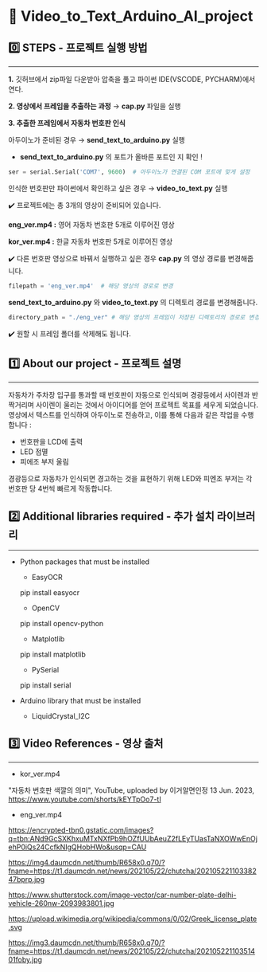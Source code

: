 # 🚗 Video_to_Text_Arduino_AI_project
## :zero: STEPS  -  프로젝트 실행 방법  
---------------------------------------
__1.__ 깃허브에서 zip파일 다운받아 압축을 풀고 파이썬 IDE(VSCODE, PYCHARM)에서 연다.

  
__2. 영상에서 프레임을 추출하는 과정__ → __cap.py__ 파일을 실행


__3. 추출한 프레임에서 자동차 번호판 인식__


아두이노가 준비된 경우 → __send_text_to_arduino.py__ 실행
- __send_text_to_arduino.py__ 의 포트가 올바른 포트인 지 확인 !

```python
ser = serial.Serial('COM7', 9600)  # 아두이노가 연결된 COM 포트에 맞게 설정
```

인식한 번호판만 파이썬에서 확인하고 싶은 경우 →  __video_to_text.py__ 실행

✔️ 프로젝트에는 총 3개의 영상이 준비되어 있습니다.

__eng_ver.mp4 :__ 영어 자동차 번호판 5개로 이루어진 영상

__kor_ver.mp4 :__ 한글 자동차 번호판 5개로 이루어진 영상

✔️ 다른 번호판 영상으로 바꿔서 실행하고 싶은 경우
__cap.py__ 의 영상 경로를 변경해줍니다.

```python
filepath = 'eng_ver.mp4'  # 해당 영상의 경로로 변경
```

__send_text_to_arduino.py__ 와 __video_to_text.py__ 의 디렉토리 경로를 변경해줍니다.

```python
directory_path = "./eng_ver" # 해당 영상의 프레임이 저장된 디렉토리의 경로로 변경
```

✔️ 원할 시 프레임 폴더를 삭제해도 됩니다.


## :one: About our project  -  프로젝트 설명
---------------------------------------
자동차가 주차장 입구를 통과할 때 번호판이 자동으로 인식되며 경광등에서 사이렌과 반짝거리며 사이렌이 울리는 것에서 아이디어를 얻어 프로젝트 목표를 세우게 되었습니다.
영상에서 텍스트를 인식하여 아두이노로 전송하고, 이를 통해 다음과 같은 작업을 수행합니다 :

-  번호판을 LCD에 출력
-  LED 점멸
-  피에조 부저 울림

경광등으로 자동차가 인식되면 경고하는 것을 표현하기 위해 LED와 피엔조 부저는 각 번호판 당 4번씩 빠르게 작동합니다.


## :two: Additional libraries required - 추가 설치 라이브러리
---------------------------------------
-  Python packages that must be installed
    - EasyOCR

    pip install easyocr

    - OpenCV

    pip install opencv-python

    - Matplotlib
  
    pip install matplotlib

    - PySerial

    pip install serial
   
- Arduino library that must be installed
    - LiquidCrystal_I2C

## :three: Video References - 영상 출처
---------------------------------------
- kor_ver.mp4
  
"자동차 번호판 색깔의 의미", YouTube, uploaded by 이거알면인정 13 Jun. 2023,
https://www.youtube.com/shorts/kEYTpOo7-tI

- eng_ver.mp4

https://encrypted-tbn0.gstatic.com/images?q=tbn:ANd9GcSXKhxuMTxNXfPb9hOZfUUbAeuZ2fLEyTUasTaNXOWwEnOjehP0iQs24CcfkNIgQHobHWo&usqp=CAU

https://img4.daumcdn.net/thumb/R658x0.q70/?fname=https://t1.daumcdn.net/news/202105/22/chutcha/20210522110338247bprp.jpg

https://www.shutterstock.com/image-vector/car-number-plate-delhi-vehicle-260nw-2093983801.jpg

https://upload.wikimedia.org/wikipedia/commons/0/02/Greek_license_plate.svg

https://img3.daumcdn.net/thumb/R658x0.q70/?fname=https://t1.daumcdn.net/news/202105/22/chutcha/20210522110351401foby.jpg
